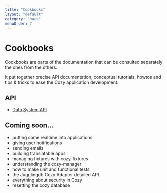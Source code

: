 ```yaml
---
title: "Cookbooks"
layout: "default"
category: "hack"
menuOrder: 7
---
```


# Cookbooks

Cookbooks are parts of the documentation that can be consulted separately the ones from the others.

It put together precise API documentation, conceptual tutorials, howtos and tips & tricks to ease the Cozy application development.


## API
* [Data System API](/hack/cookbooks/data-system.html)

## Coming soon...

* putting some realtime into applications
* giving user notifications
* sending emails
* building translatable apps
* managing fixtures with cozy-fixtures
* understanding the cozy-manager
* how to make unit and functional tests
* the Jugglingdb Cozy Adapter detailed API
* everything about security in Cozy
* resetting the cozy database